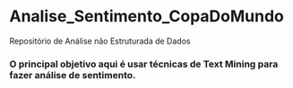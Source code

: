 # Analise_Sentimento_CopaDoMundo
Repositório de Análise não Estruturada de Dados

### O principal objetivo aqui é usar técnicas de Text Mining para fazer análise de sentimento. 
